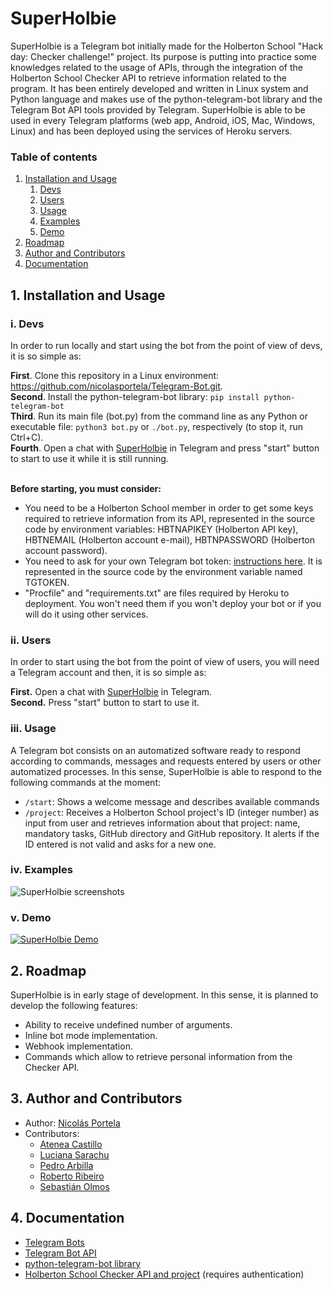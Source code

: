 # SuperHolbie

SuperHolbie is a Telegram bot initially made for the Holberton School "Hack day: Checker challenge!" project. Its purpose is putting into practice some knowledges related to the usage of APIs, through the integration of the Holberton School Checker API to retrieve information related to the program.
It has been entirely developed and written in Linux system and Python language and makes use of the python-telegram-bot library and the Telegram Bot API tools provided by Telegram. SuperHolbie is able to be used in every Telegram platforms (web app, Android, iOS, Mac, Windows, Linux) and has been deployed using the services of Heroku servers.

### Table of contents
1. [Installation and Usage](#1)
   1. [Devs](#11)
   2. [Users](#12)
   3. [Usage](#13)
   4. [Examples](#14)
   5. [Demo](#15)
2. [Roadmap](#2)
3. [Author and Contributors](#3)
4. [Documentation](#4)

## 1. Installation and Usage <a name="1"></a>

### i. Devs <a name="11"></a>
In order to run locally and start using the bot from the point of view of devs, it is so simple as:

**First**. Clone this repository in a Linux environment: https://github.com/nicolasportela/Telegram-Bot.git. \
**Second**. Install the python-telegram-bot library: `pip install python-telegram-bot`\
**Third**. Run its main file (bot\.py) from the command line as any Python or executable file: `python3 bot.py` or `./bot.py`, respectively (to stop it, run Ctrl+C).\
**Fourth**. Open a chat with [SuperHolbie](http://t.me/SuperHolbieBot) in Telegram and press "start" button to start to use it while it is still running.

\
**Before starting, you must consider:** 
* You need to be a Holberton School member in order to get some keys required to retrieve information from its API, represented in the source code by environment variables: HBTNAPIKEY (Holberton API key), HBTNEMAIL (Holberton account e-mail), HBTNPASSWORD (Holberton account password).
* You need to ask for your own Telegram bot token: [instructions here](https://core.telegram.org/bots#creating-a-new-bot). It is represented in the source code by the environment variable named TGTOKEN.
* "Procfile" and "requirements.txt" are files required by Heroku to deployment. You won't need them if you won't deploy your bot or if you will do it using other services.

### ii. Users <a name="12"></a>
In order to start using the bot from the point of view of users, you will need a Telegram account and then, it is so simple as:

**First.** Open a chat with [SuperHolbie](http://t.me/SuperHolbieBot) in Telegram.\
**Second.** Press "start" button to start to use it.

### iii. Usage <a name="13"></a>
A Telegram bot consists on an automatized software ready to respond according to commands, messages and requests entered by users or other automatized processes. In this sense, SuperHolbie is able to respond to the following commands at the moment:

* `/start`: Shows a welcome message and describes available commands
* `/project`: Receives a Holberton School project's ID (integer number) as input from user and retrieves information about that project: name, mandatory tasks, GitHub directory and GitHub repository. It alerts if the ID entered is not valid and asks for a new one.

### iv. Examples <a name="14"></a>

![SuperHolbie screenshots](https://lh3.googleusercontent.com/pw/ACtC-3csAW175HlvTRJxOV3MFyRZmHWE-m06jhX3HBaf54IV49T92fWMnPui4TK5ysvJ0G3x9p3wmyxnZAJgJjQKQBnVUsOphqpfU_YsGl_eqcJwoXVndii7V_KqGmVdyUGYRSxiF8gWACsvNt7JfixQk9_1=w1154-h923-no?authuser=0)

### v. Demo <a name="15"></a>

[![SuperHolbie Demo](https://lh3.googleusercontent.com/mLLtZqMp4XGwwI0yC1vyF-EAcJUAT_mkvM-Cy_fpBU-IZMyVVL7SzSESEsQUj5PR5O9uyZxa2dfYJMlebaif8CHzwW9ERRpF04ImwzBJh4hqVEK9xQrNKFkjiGN4tQog6h3d6uc1CNRO3_G1x5Zimp8Knwx5VVPCZzowbxBDCLoqEyToXF8ttRzYlzdg009Fvk032eOFqVI43GP0FE527Vk2HEWlAE6-p1YuTFj4IXxKcvgJa6DGsiyt8X34r_BnD8H2Gwzj9boIp3TZz5iNSmpoBENt9MjiF5iJxilqbgqDm1mo3IxDZZIhBe_CaeiTgi7NJZOAkYwSqcWeiT49BQlN7cmSwBHRrCTGiGSDW-3HmYe3MRqL5dyHpwv1AjsiMidVadvwDs1sxKCjH4BoOAr25FX3K_k2Si29YDPzsXgytp5T3B5aqCSMfFtQCpUgzxnBNzKlvxEst1rhxKC8UfhfWifphz7QgXWuX_YMbs5NnX0GGsJxkVrjPlkStj-9VqUsy_BDJxiuYIyQIX-FLRLVe9kG28cYyjzLgXK4u_6wAcY382xjDG53J2tZ1ukXmE4rn_br1iKmNRAFMt09jLsRxhXfabgO1M1KsLhBXbB8kgQzhXESSDrmrYJA80U8Bwwii-QVEWv9GYDoHUxrNB2k1B5-LDwZk-Wn_PMecK_7hF9jDvPcUPonf8FJ224p2OyOXpQn1A6kuya3tBkxn8Q=w1160-h655-no?authuser=1)](https://youtu.be/x2P-HbK8G2Y "SuperHolbie Demo")

## 2. Roadmap <a name="2"></a>
SuperHolbie is in early stage of development. In this sense, it is planned to develop the following features:
* Ability to receive undefined number of arguments.
* Inline bot mode implementation.
* Webhook implementation.
* Commands which allow to retrieve personal information from the Checker API. 

## 3. Author and Contributors <a name="3"></a>
* Author: [Nicolás Portela](https://github.com/nicolasportela)
* Contributors:
  * [Atenea Castillo](https://github.com/AteCastillo)
  * [Luciana Sarachu](https://github.com/luciana-sarachu)
  * [Pedro Arbilla](https://github.com/parbilla)
  * [Roberto Ribeiro](https://github.com/ribeiro-uy)
  * [Sebastián Olmos](https://github.com/olmoshbtn)

## 4. Documentation <a name="4"></a>
* [Telegram Bots](https://core.telegram.org/bots)
* [Telegram Bot API](https://core.telegram.org/bots/api)
* [python-telegram-bot library](https://python-telegram-bot.org)
* [Holberton School Checker API and project](https://intranet.hbtn.io/projects/434) (requires authentication)

<br>